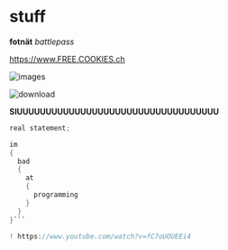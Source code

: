 # stuff

**fotnät** *battlepass*

 https://www.FREE.COOKIES.ch


![images](https://user-images.githubusercontent.com/110892739/183599198-8ce2d74b-047a-4c1b-a418-64055eb28178.jpg)

![download](https://user-images.githubusercontent.com/110892739/183599850-ae86e4cd-2c83-4527-ad0c-5e43b7af884e.jpg)

**SIUUUUUUUUUUUUUUUUUUUUUUUUUUUUUUUUUUU**

```c#
real statement;

im
{
  bad
  {
    at
    {
      programming
    }
  }
}```

! https://www.youtube.com/watch?v=fC7oUOUEEi4
